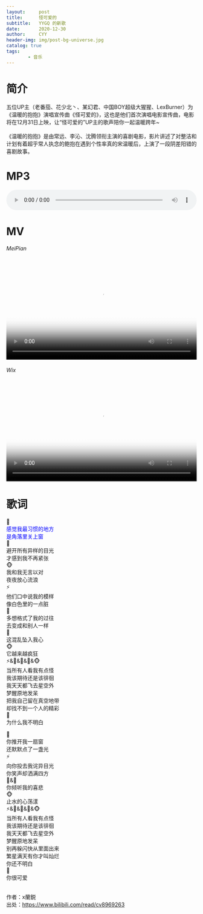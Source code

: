 ```yaml
---
layout:     post
title:      怪可爱的
subtitle:   YYGQ 的新歌
date:       2020-12-30
author:     CYY
header-img: img/post-bg-universe.jpg
catalog: true
tags:    
        - 音乐
---
```


# 简介
五位UP主（老番茄、花少北丶、某幻君、中国BOY超级大猩猩、LexBurner）为《温暖的抱抱》演唱宣传曲《怪可爱的》，这也是他们首次演唱电影宣传曲，电影将在12月31日上映，让“怪可爱的”UP主的歌声陪你一起温暖跨年~<br><br>
《温暖的抱抱》是由常远、李沁、沈腾领衔主演的喜剧电影，影片讲述了对整洁和计划有着超乎常人执念的鲍抱在遇到个性率真的宋温暖后，上演了一段阴差阳错的喜剧故事。

# MP3
<audio src="/vm/%E6%80%AA%E5%8F%AF%E7%88%B1%E7%9A%84.mp3" controls="controls" style="width: 100%;">Your browser does not support the audio tag.</audio>

# MV
###### MeiPian
<video src="https://ss2.meipian.me/users/16486831/1e1b7960-49d9-11eb-ba86-bd35d674f0a8_convert.mp4" controls="controls" poster="https://ss2.meipian.me/users/16486831/27dabe71-49d9-11eb-ba86-bd35d674f0a8.jpg-thumb3" class="video" style="width: 100%;max-height: 432px; object-fit: cover;"></video>
###### Wix
<video src="https://video.wixstatic.com/video/457e8b_451664e1ed454f1889196cc678511c8b/1080p/mp4/file.mp4" controls="controls" poster="https://ss2.meipian.me/users/16486831/27dabe71-49d9-11eb-ba86-bd35d674f0a8.jpg-thumb3" class="video" style="width: 100%;max-height: 432px; object-fit: cover;"></video>

# 歌词
🌸<br>
<font color=#0000FF>感觉我最习惯的地方<br>
是角落里关上窗<br></font>
🍅<br>
避开所有异样的目光<br>
才感到我不再紧张<br>
🐵<br>
我和我无言以对<br>
夜夜放心流浪<br>
⚡<br>
他们口中说我的模样<br>
像白色里的一点脏<br>
🦄<br>
多想格式了我的过往<br>
去变成和别人一样<br>
🌸<br>
这混乱坠入我心<br>
🐵<br>
它越来越疯狂<br>
⚡&🌸&🦄&🍅&🐵<br>
当所有人看我有点怪<br>
我该期待还是该徘徊<br>
我天天都飞去星空外<br>
梦醒原地发呆<br>
把我自己留在真空地带<br>
却找不到一个人的精彩<br>
🦄<br>
为什么我不明白

🍅<br>
你推开我一扇窗<br>
还默默点了一盏光<br>
⚡<br>
向你投去我诧异目光<br>
你笑声却洒满四方<br>
🌸&🦄<br>
你倾听我的喜悲<br>
🐵<br>
止水的心荡漾<br>
⚡&🌸&🦄&🍅&🐵<br>
当所有人看我有点怪<br>
我该期待还是该徘徊<br>
我天天都飞去星空外<br>
梦醒原地发呆<br>
别再躲闪快从里面出来<br>
繁星满天有你才叫灿烂<br>
你还不明白<br>
🍅<br>
你很可爱<br><br>

作者：x蘭鋭<br>
出处：https://www.bilibili.com/read/cv8969263
